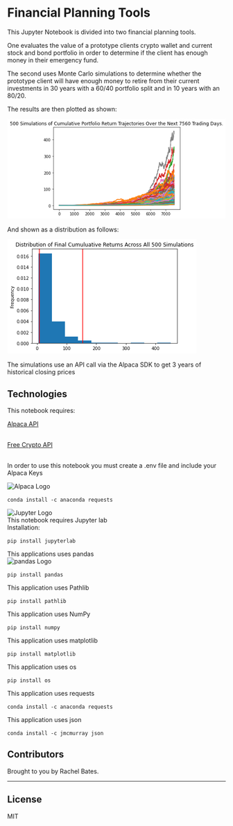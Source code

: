 # Financial Planning Tools

This Jupyter Notebook is divided into two financial planning tools.

One evaluates the value of a prototype clients crypto wallet and current stock and bond portfolio in order to determine if the client has enough money in their emergency fund.

The second uses Monte Carlo simulations to determine whether the prototype client will have enough money to retire from their current investments in 30 years with a 60/40 portfolio split and in 10 years with an 80/20.

The results are then plotted as shown:

![A screenshot depicts the resulting plot.](Images/mc_30year_sim_plot.png)


And shown as a distribution as follows:

![A screenshot depicts the histogram plot.](Images/mc_30year_dist_plot.png)


The simulations use an API call via the Alpaca SDK to get 3 years of historical closing prices 



## Technologies
This notebook requires:

<a href="https://alpaca.markets/">Alpaca API</a>
<br><br>

<a href="https://alternative.me/crypto/api/">Free Crypto API</a>
<br><br>


In order to use this notebook you must create a .env file and include your Alpaca Keys

![Alpaca Logo](https://alpaca.markets/docs/alpaca_icon@1x.png)
```
conda install -c anaconda requests
```

![Jupyter Logo](https://docs.jupyter.org/en/latest/_static/jupyter.svg)
<br>This notebook requires Jupyter lab
<br>Installation:
```
pip install jupyterlab
````

This applications uses pandas<br>
![pandas Logo](https://pandas.pydata.org/docs/_static/pandas.svg)

```
pip install pandas
```
This application uses Pathlib<br>
```
pip install pathlib
```

This application uses NumPy<br>
```
pip install numpy
```

This application uses matplotlib<br>
```
pip install matplotlib
```
This application uses os<br>
```
pip install os
```

This application uses requests<br>
```
conda install -c anaconda requests
```
This application uses json<br>
```
conda install -c jmcmurray json
```



## Contributors

Brought to you by Rachel Bates.

---

## License

MIT
